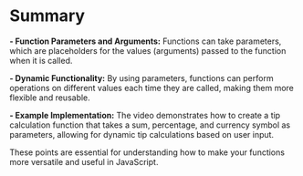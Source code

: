 # Summary

**- Function Parameters and Arguments:** Functions can take parameters, which are placeholders for the values (arguments) passed to the function when it is called.

**- Dynamic Functionality:** By using parameters, functions can perform operations on different values each time they are called, making them more flexible and reusable.

**- Example Implementation:** The video demonstrates how to create a tip calculation function that takes a sum, percentage, and currency symbol as parameters, allowing for dynamic tip calculations based on user input.

These points are essential for understanding how to make your functions more versatile and useful in JavaScript.
